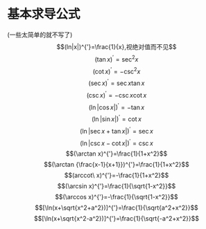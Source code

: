 # 基本求导公式
(一些太简单的就不写了)
$$(ln|x|)^{'}=\frac{1}{x},视绝对值而不见$$
$$(\tan x)^{'}=\sec^2x$$
$$(\cot x)^{'}=-\csc^2x$$
$$(\sec x)^{'}=\sec x\tan x$$
$$(\csc x)^{'}=-\csc x\cot x$$
$$(\ln|\cos x|)^{'}=-\tan x$$
$$(\ln|\sin x|)^{'}=\cot x$$
$$(\ln|\sec x+\tan x|)^{'}=\sec x$$
$$(\ln|\csc x-\cot x|)^{'}=\csc x$$
$$(\arctan x)^{'}=\frac{1}{1+x^2}$$
$$(\arctan {\frac{x-1}{x+1}})^{'}=\frac{1}{1+x^2}$$
$$(arccot\ x)^{'}=-\frac{1}{1+x^2}$$
$$(\arcsin x)^{'}=\frac{1}{\sqrt{1-x^2}}$$
$$(\arccos x)^{'}=-\frac{1}{\sqrt{1-x^2}}$$
$$[\ln(x+\sqrt{x^2+a^2})]^{'}=\frac{1}{\sqrt{a^2+x^2}}$$
$$[\ln(x+\sqrt{x^2-a^2})]^{'}=\frac{1}{\sqrt{-a^2+x^2}}$$

